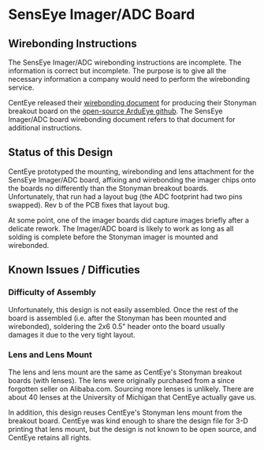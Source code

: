 # SensEye Imager/ADC Board

## Wirebonding Instructions

The SensEye Imager/ADC wirebonding instructions are incomplete.  The information is correct but incomplete.  The purpose is to give all the necessary information a company would need to perform the wirebonding service.

CentEye released their [wirebonding document](https://github.com/ArduEye/ArduEyeDocs/blob/master/COB_Centeye_ArdueyeStonymanA.pdf) for producing their Stonyman breakout board on the [open-source ArduEye github](https://github.com/ArduEye/ArduEyeDocs).  The SensEye Imager/ADC board wirebonding document refers to that document for additional instructions.

## Status of this Design

CentEye prototyped the mounting, wirebonding and lens attachment for the SensEye Imager/ADC board, affixing and wirebonding the imager chips onto the boards no differently than the Stonyman breakout boards.  Unfortunately, that run had a layout bug (the ADC footprint had two pins swapped).  Rev b of the PCB fixes that layout bug.

At some point, one of the imager boards did capture images briefly after a delicate rework.  The Imager/ADC board is likely to work as long as all solding is complete before the Stonyman imager is mounted and wirebonded.

## Known Issues / Difficuties

### Difficulty of Assembly

Unfortunately, this design is not easily assembled.  Once the rest of the board is assembled (i.e. after the Stonyman has been mounted and wirebonded), soldering the 2x6 0.5" header onto the board usually damages it due to the very tight layout.

### Lens and Lens Mount

The lens and lens mount are the same as CentEye's Stonyman breakout boards (with lenses).  The lens were originally purchased from a since forgotten seller on Alibaba.com.  Sourcing more lenses is unlikely.  There are about 40 lenses at the University of Michigan that CentEye actually gave us.

In addition, this design reuses CentEye's Stonyman lens mount from the breakout board.  CentEye was kind enough to share the design file for 3-D printing that lens mount, but the design is not known to be open source, and CentEye retains all rights.